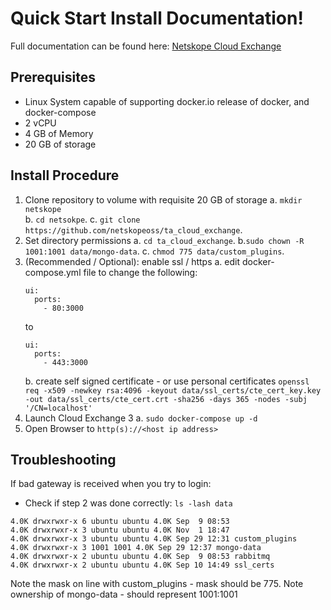 # Quick Start Install Documentation!
Full documentation can be found here: [Netskope Cloud Exchange](https://docs.netskope.com/en/netskope-cloud-exchange.html)
## Prerequisites


 - Linux System capable of supporting docker.io release of docker, and docker-compose
 - 2 vCPU
 - 4 GB of Memory
 - 20 GB of storage

 ## Install Procedure
 
 1. Clone repository to volume with requisite 20 GB of storage
	a. `mkdir netskope`  
	b. `cd netsokpe`. 
	c. `git clone https://github.com/netskopeoss/ta_cloud_exchange`. 
 2. Set directory permissions
	a. `cd ta_cloud_exchange`. 
	b.`sudo chown -R 1001:1001 data/mongo-data`. 
	c. `chmod 775 data/custom_plugins`. 
 3. (Recommended / Optional): enable ssl / https
	a. edit docker-compose.yml file to change the following:
	 ```
	 ui:
	   ports:
	     - 80:3000
	```
	to
	```
	ui: 
	  ports:
	    - 443:3000
	```
	b. create self signed certificate - or use personal certificates
	`openssl req -x509 -newkey rsa:4096 -keyout data/ssl_certs/cte_cert_key.key -out data/ssl_certs/cte_cert.crt -sha256 -days 365 -nodes -subj '/CN=localhost'`
 4. Launch Cloud Exchange 3
 	a. `sudo docker-compose up -d`
 5. Open Browser to `http(s)://<host ip address>`
	 

 ## Troubleshooting
If bad gateway is received when you try to login:
 - Check if  step 2 was done correctly:
 `ls -lash data`
 ```
4.0K drwxrwxr-x 6 ubuntu ubuntu 4.0K Sep  9 08:53
4.0K drwxrwxr-x 3 ubuntu ubuntu 4.0K Nov  1 18:47 
4.0K drwxrwxr-x 3 ubuntu ubuntu 4.0K Sep 29 12:31 custom_plugins
4.0K drwxrwxr-x 3 1001 1001 4.0K Sep 29 12:37 mongo-data
4.0K drwxrwxr-x 2 ubuntu ubuntu 4.0K Sep  9 08:53 rabbitmq
4.0K drwxrwxr-x 2 ubuntu ubuntu 4.0K Sep 10 14:49 ssl_certs
```
Note the mask on line with custom_plugins - mask should be 775. 
Note ownership of mongo-data - should represent 1001:1001

 
